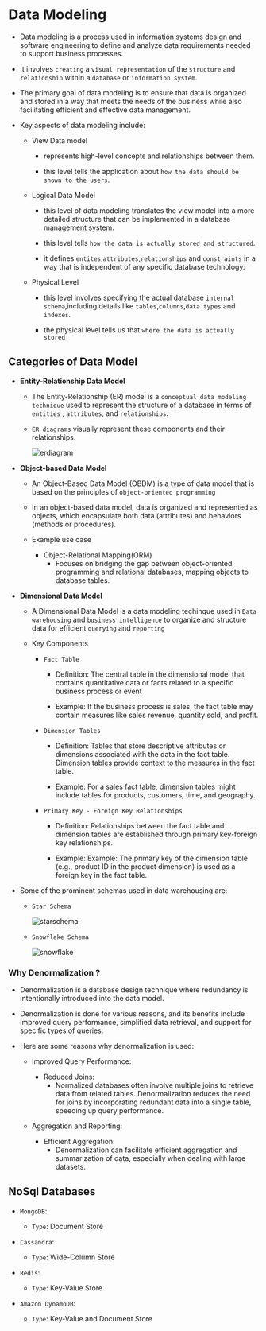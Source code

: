 # Data Modeling

- Data modeling is a process used in information systems design and software engineering to define and analyze data requirements needed to support business processes.

- It involves `creating` a `visual representation` of the `structure` and `relationship` within a `database` or `information system`.

- The primary goal of data modeling is to ensure that data is organized and stored in a way that meets the needs of the business while also facilitating efficient and effective data management.

- Key aspects of data modeling include:
    - View Data model
        - represents high-level concepts and relationships between them.

        - this level tells the application about `how the data should be shown to the users`.
    
    - Logical Data Model
        - this level of data modeling translates the view model into a more detailed structure that can be implemented in a database management system.

        - this level tells `how the data is actually stored and structured`.

        - it defines `entites`,`attributes`,`relationships` and `constraints` in a way that is independent of any specific database technology.

    - Physical Level
        - this level involves specifying the actual database `internal schema`,including details like `tables`,`columns`,`data types` and `indexes`.

        - the physical level tells us that `where the data is actually stored`

## Categories of Data Model

- **Entity-Relationship Data Model**
    - The Entity-Relationship (ER) model is a `conceptual data modeling technique` used to represent the structure of a database in terms of `entities` , `attributes`, and `relationships`.  

    - `ER diagrams` visually represent these components and their relationships.

        ![erdiagram](https://github.com/anupmaharzn/Data-Engineering-Tools-Technologies/assets/34486226/722197a3-b929-46bc-a27f-61142e5540a6)


- **Object-based Data Model**
  - An Object-Based Data Model (OBDM) is a type of data model that is based on the principles of `object-oriented programming`
  - In an object-based data model, data is organized and represented as objects, which encapsulate both data (attributes) and behaviors (methods or procedures). 

   - Example use case
       - Object-Relational Mapping(ORM)
           - Focuses on bridging the gap between object-oriented programming and relational databases, mapping objects to database tables.

- **Dimensional Data Model**

    - A Dimensional Data Model is a data modeling techinque used in `Data warehousing` and `business intelligence` to organize and structure data for efficient `querying` and `reporting`

    - Key Components

        - `Fact Table`
            - Definition: The central table in the dimensional model that contains quantitative data or facts related to a specific business process or event

            - Example: If the business process is sales, the fact table may contain measures like sales revenue, quantity sold, and profit.

        - `Dimension Tables`
            - Definition: Tables that store descriptive attributes or dimensions associated with the data in the fact table. Dimension tables provide context to the measures in the fact table.

            - Example: For a sales fact table, dimension tables might include tables for products, customers, time, and geography.               

         - `Primary Key - Foreign Key Relationships`
             - Definition: Relationships between the fact table and dimension tables are established through primary key-foreign key relationships.

             - Example: Example: The primary key of the dimension table (e.g., product ID in the product dimension) is used as a foreign key in the fact table.    


- Some of the prominent schemas used in data warehousing are:
    - `Star Schema`
                    
      ![starschema](https://github.com/anupmaharzn/Data-Engineering-Tools-Technologies/assets/34486226/1f9afef1-67f8-4f46-868e-e42b219f687b)


    - `Snowflake Schema`

      ![snowflake](https://github.com/anupmaharzn/Data-Engineering-Tools-Technologies/assets/34486226/cd0643eb-ecad-4c2e-a507-2f001a473228)



### Why Denormalization ?

- Denormalization is a database design technique where redundancy is intentionally introduced into the data model.

- Denormalization is done for various reasons, and its benefits include improved query performance, simplified data retrieval, and support for specific types of queries.

- Here are some reasons why denormalization is used:

    - Improved Query Performance:
        - Reduced Joins:
            - Normalized databases often involve multiple joins to retrieve data from related tables. Denormalization reduces the need for joins by incorporating redundant data into a single table, speeding up query performance.

    - Aggregation and Reporting:
        - Efficient Aggregation:
            -  Denormalization can facilitate efficient aggregation and summarization of data, especially when dealing with large datasets.

## NoSql Databases

- `MongoDB`:
    - `Type`: Document Store

- `Cassandra`:
    - `Type`: Wide-Column Store

- `Redis`:
    - `Type`: Key-Value Store

- `Amazon DynamoDB`:
    - `Type`: Key-Value and Document Store
